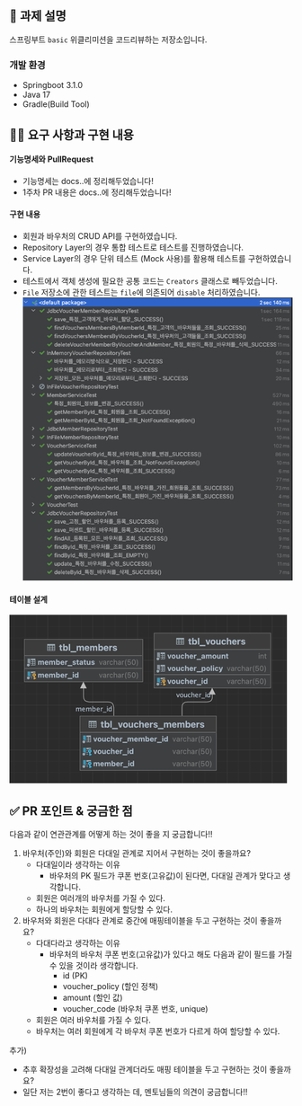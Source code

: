 ## 📌 과제 설명
스프링부트 `basic` 위클리미션을 코드리뷰하는 저장소입니다.

### 개발 환경
- Springboot 3.1.0
- Java 17
- Gradle(Build Tool)

## 👩‍💻 요구 사항과 구현 내용

#### 기능명세와 PullRequest
- 기능명세는 docs..에 정리해두었습니다!
- 1주차 PR 내용은 docs..에 정리해두었습니다!

#### 구현 내용
- 회원과 바우처의 CRUD API를 구현하였습니다.
- Repository Layer의 경우 통합 테스트로 테스트를 진행하였습니다.
- Service Layer의 경우 단위 테스트 (Mock 사용)를 활용해 테스트를 구현하였습니다.
- 테스트에서 객체 생성에 필요한 공통 코드는 `Creators` 클래스로 빼두었습니다.
- `File` 저장소에 관한 테스트는 `file`에 의존되어 `disable` 처리하였습니다.
![img_6.png](img_6.png)

#### 테이블 설계
![img_7.png](img_7.png)

## ✅ PR 포인트 & 궁금한 점

다음과 같이 연관관계를 어떻게 하는 것이 좋을 지 궁금합니다!!
1. 바우처(주인)와 회원은 다대일 관계로 지어서 구현하는 것이 좋을까요?
    - 다대일이라 생각하는 이유
        - 바우처의 PK 필드가 쿠폰 번호(고유값)이 된다면, 다대일 관계가 맞다고 생각합니다.
    - 회원은 여러개의 바우처를 가질 수 있다.
    - 하나의 바우처는 회원에게 할당할 수 있다.
2. 바우처와 회원은 다대다 관계로 중간에 매핑테이블을 두고 구현하는 것이 좋을까요?
    - 다대다라고 생각하는 이유
        - 바우처의 바우처 쿠폰 번호(고유값)가 있다고 해도 다음과 같이 필드를 가질 수 있을 것이라 생각합니다.
            - id (PK)
            - voucher_policy (할인 정책)
            - amount (할인 값)
            - voucher_code (바우처 쿠폰 번호, unique)
    - 회원은 여러 바우처를 가질 수 있다.
    - 바우처는 여러 회원에게 각 바우처 쿠폰 번호가 다르게 하여 할당할 수 있다.

추가)
- 추후 확장성을 고려해 다대일 관계더라도 매핑 테이블을 두고 구현하는 것이 좋을까요?
- 일단 저는 2번이 좋다고 생각하는 데, 멘토님들의 의견이 궁금합니다!!
